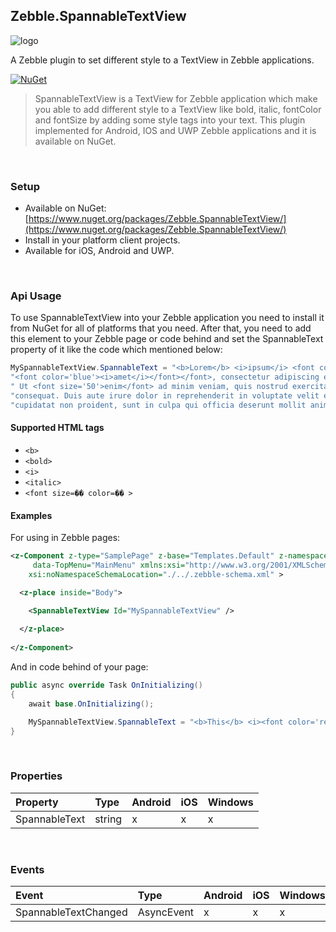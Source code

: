 ﻿[logo]: https://raw.githubusercontent.com/Geeksltd/Zebble.SpannableTextView/master/icon.png "Zebble.SpannableTextView"


## Zebble.SpannableTextView

![logo]

A Zebble plugin to set different style to a TextView in Zebble applications.

[![NuGet](https://img.shields.io/nuget/v/Zebble.SpannableTextView.svg?label=NuGet)](https://www.nuget.org/packages/Zebble.SpannableTextView/)

> SpannableTextView is a TextView for Zebble application which make you able to add different style to a TextView like bold, italic, fontColor and fontSize by adding some style tags into your text. This plugin implemented for Android, IOS and UWP Zebble applications and it is available on NuGet.

<br>


### Setup
* Available on NuGet: [https://www.nuget.org/packages/Zebble.SpannableTextView/](https://www.nuget.org/packages/Zebble.SpannableTextView/)
* Install in your platform client projects.
* Available for iOS, Android and UWP.
<br>


### Api Usage

To use SpannableTextView into your Zebble application you need to install it from NuGet for all of platforms that you need. After that, you need to add this element to your Zebble page or code behind and set the SpannableText property of it like the code which mentioned below:
```csharp
MySpannableTextView.SpannableText = "<b>Lorem</b> <i>ipsum</i> <font color='#ffffff'>dolor<font color='red'>sit</font> " +
"<font color='blue'><i>amet</i></font></font>, consectetur adipiscing elit, sed do eiusmod tempor incididunt ut labore et dolore magna aliqua." +
" Ut <font size='50'>enim</font> ad minim veniam, quis nostrud exercitation ullamco laboris nisi ut aliquip ex ea commodo " +
"consequat. Duis aute irure dolor in reprehenderit in voluptate velit esse cillum dolore eu fugiat nulla pariatur. Excepteur sint occaecat " +
"cupidatat non proident, sunt in culpa qui officia deserunt mollit anim id est <b><i>laborum</i></b>.";
```
#### Supported HTML tags

* ``<b>``
* ``<bold>``
* ``<i>``
* ``<italic>``
* ``<font size=�� color=�� >``

#### Examples

For using in Zebble pages:
```xml
<z-Component z-type="SamplePage" z-base="Templates.Default" z-namespace="UI.Pages"
     data-TopMenu="MainMenu" xmlns:xsi="http://www.w3.org/2001/XMLSchema-instance"
    xsi:noNamespaceSchemaLocation="./../.zebble-schema.xml" >

  <z-place inside="Body">

    <SpannableTextView Id="MySpannableTextView" />
    
  </z-place>
  
</z-Component>
```
And in code behind of your page:

```csharp
public async override Task OnInitializing()
{
    await base.OnInitializing();

    MySpannableTextView.SpannableText = "<b>This</b> <i><font color='red'>is</font></i> a <font size='50' color='green'>sample <bold>text</bold></font>.";
}
```
<br>


### Properties
| Property     | Type         | Android | iOS | Windows |
| :----------- | :----------- | :------ | :-- | :------ |
| SpannableText           | string          | x       | x   | x       |



<br>


### Events
| Event             | Type                                          | Android | iOS | Windows |
| :-----------      | :-----------                                  | :------ | :-- | :------ |
| SpannableTextChanged            | AsyncEvent    | x       | x   | x       |

